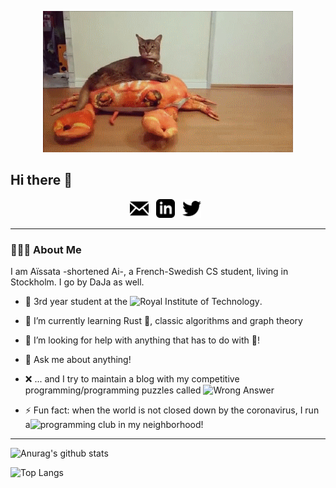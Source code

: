 <p align="center">
  <src="https://github.com/Dajamante/dajamante/blob/master/Crab.gif">
</p>

<p align="center">
  <img src="https://github.com/Dajamante/dajamante/blob/master/Crab.gif" alt="Sublime's custom image"/>
</p>

## Hi there 👋

<!--
**Dajamante/dajamante** is a ✨ _special_ ✨ repository because its `README.md` (this file) appears on your GitHub profile. -->

<p align='center'>
<a href="mailto:aimaiga2@gmail.com"><img height="30" src="https://github.com/Dajamante/dajamante/blob/master/icon_email.png"></a>&nbsp;&nbsp;
<a href="https://www.linkedin.com/in/aissata-maiga-b492011a9/"><img height="30" src="https://github.com/Dajamante/dajamante/blob/master/icon_linkedin.png"></a>&nbsp;&nbsp;
<a href="https://twitter.com/ai_maiga"><img height="30" src="https://github.com/Dajamante/dajamante/blob/master/icon_twitter.png"></a>&nbsp;&nbsp;

</p>

---


### 🙆🏾‍♀️ About Me


I am Aïssata -shortened Ai-, a French-Swedish CS student, living in Stockholm. I go by DaJa as well.

- 🔭 3rd year student at the ![Royal Institute of Technology](https://www.kth.se/).

- 🌱 I’m currently learning Rust 🦀, classic algorithms and graph theory

- 🤔 I’m looking for help with anything that has to do with 🦀!

- 💬 Ask me about anything!

- ❌ ... and I try to maintain a blog with my competitive programming/programming puzzles called ![Wrong Answer](https://wronganswer.blog/)
- ⚡ Fun fact: when the world is not closed down by the coronavirus, I run a![programming club](https://wronganswer.blog/index_tellus/) in my neighborhood!


---


![Anurag's github stats](https://github-readme-stats.vercel.app/api?username=dajamante&count_private=true&show_icons=true&theme=gruvbox)


![Top Langs](https://github-readme-stats.vercel.app/api/top-langs/?username=dajamante&layout=compact&hide=javascript,html,jupyter%20notebook)



